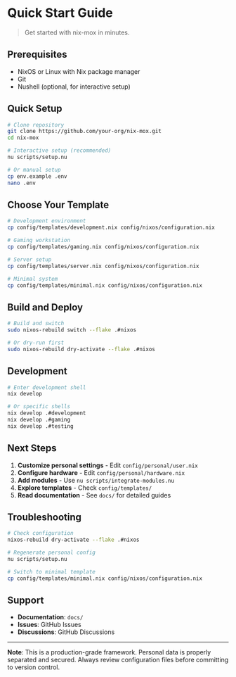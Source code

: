 # Quick Start Guide

> Get started with nix-mox in minutes.

## Prerequisites

- NixOS or Linux with Nix package manager
- Git
- Nushell (optional, for interactive setup)

## Quick Setup

```bash
# Clone repository
git clone https://github.com/your-org/nix-mox.git
cd nix-mox

# Interactive setup (recommended)
nu scripts/setup.nu

# Or manual setup
cp env.example .env
nano .env
```

## Choose Your Template

```bash
# Development environment
cp config/templates/development.nix config/nixos/configuration.nix

# Gaming workstation
cp config/templates/gaming.nix config/nixos/configuration.nix

# Server setup
cp config/templates/server.nix config/nixos/configuration.nix

# Minimal system
cp config/templates/minimal.nix config/nixos/configuration.nix
```

## Build and Deploy

```bash
# Build and switch
sudo nixos-rebuild switch --flake .#nixos

# Or dry-run first
sudo nixos-rebuild dry-activate --flake .#nixos
```

## Development

```bash
# Enter development shell
nix develop

# Or specific shells
nix develop .#development
nix develop .#gaming
nix develop .#testing
```

## Next Steps

1. **Customize personal settings** - Edit `config/personal/user.nix`
2. **Configure hardware** - Edit `config/personal/hardware.nix`
3. **Add modules** - Use `nu scripts/integrate-modules.nu`
4. **Explore templates** - Check `config/templates/`
5. **Read documentation** - See `docs/` for detailed guides

## Troubleshooting

```bash
# Check configuration
nixos-rebuild dry-activate --flake .#nixos

# Regenerate personal config
nu scripts/setup.nu

# Switch to minimal template
cp config/templates/minimal.nix config/nixos/configuration.nix
```

## Support

- **Documentation**: `docs/`
- **Issues**: GitHub Issues
- **Discussions**: GitHub Discussions

---

**Note**: This is a production-grade framework. Personal data is properly separated and secured. Always review configuration files before committing to version control. 